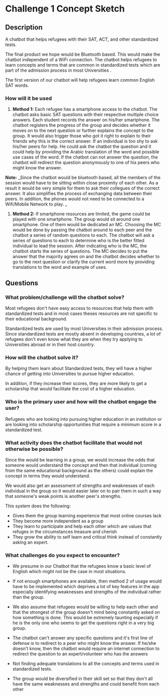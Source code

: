 # Challenge 1 Concept Sketch

## Description

A chatbot that helps refugees with their SAT, ACT, and other standardized tests.

The final product we hope would be Bluetooth based. This would make the chatbot independent of a WiFi connection. The chatbot helps refugees to learn concepts and terms that are common in standardized tests which are part of the admission process in most Universities .  

The first version of our chatbot will help refugees learn common English SAT words.

### How will it  be used
1. **Method 1:**
Each refugee has a smartphone access to the chatbot. The chatbot asks basic SAT questions with their respective multiple choice answers. Each student records the answer on his/her smartphone. The chatbot registers the progress of the group and decides whether it moves on to the next question or further explains the concept to the group. It would also trigger those who got it right to explain to their friends why this is the correct answer. If an individual is too shy to ask his/her peers for help. He could ask the chatbot the question and it could help by providing the Arabic translation of the word and possible use cases of the word. If the chatbot can not answer the question, the chatbot will redirect the question anonymously to one of his peers who might know the answer.

**Note:** _Since the chatbot would be bluetooth based, all the members of the session would have to be sitting within close proximity of each other. As a result it would be very simple for them to ask their collegues of the correct answer. It also simplifies the process of exchanging data between their peers. In addition, the phones would not need to be connected to a Wifi/Mobile Network to play. _  

1. **Method 2:** If smartphone resources are limited, the game could be played with one smartphone. The group would sit around one smartphone. One of them would be dedicated an MC. Choosing the MC would be done by passing the chatbot around to each peer and the chatbot a series of random questions to each. The chatbot will ask a series of questions to each to determine who is the better fitted individual to lead the session. After indicating who is the MC, the chatbot starts the series of questions. The MC decides to put the answer that the majority agrees on and the chatbot decides whether to go to the next question or clarify the current word more by providing translations to the word and example of uses.

## Questions

### What problem/challenge will the chatbot solve?

Most refugees don't have easy access to resources that help them with standardized tests and in most cases theses resources are not specific to their educational background.

Standardized tests are used by most Universities in their admission process. Since standardized tests are mostly absent in developing countries, a lot of refugees don't even know what they are when they try applying to Universities abroad or in their host country.

### How will the chatbot solve it?

By helping them learn about Standardized tests, they will have a higher chance of getting into Universities to pursue higher education.

In addition, if they increase their scores, they are more likely to get a scholarship that would facilitate the cost of a higher education.

### Who is the primary user and how will the chatbot engage the user?

Refugees who are looking into pursuing higher education in an institution or are looking into scholarship opportunities that require a minimum score in a standardized test.

### What activity does the chatbot facilitate that would not otherwise be possible?

Since the would be learning in a group, we would increase the odds that someone would understand the concept and then that individual (coming from the same educational background as the others) could explain the concept in terms they would understand.

We would also get an assessment of strengths and weaknesses of each individual in the group so it would easier later on to pair them in such a way that someone's weak points is another peer's strengths.

This system does the following:
* Gives them the group learning experience that most online courses lack
* They become more independent as a group
* They learn to participate and help each other which are values that refuges in the circumstances treasure and cherish
* They grow the ability to self learn and critical think instead of constantly asking an expert.

### What challenges do you expect to encounter?

* We presume in our Chatbot that the refugees know a basic level of English which might not be the case in most situations.

* If not enough smartphones are available, then method 2 of usage would have to be implemented which deprives a lot of key features in the app especially identifying weaknesses and strengths of the individual rather than the group.

* We also assume that refugees would be willing to help each other and that the strongest of the group doesn't mind being constantly asked on how something is done. This would be extremely taunting especially if he is the only one who seems to get the questions right in a very big group.

* The chatbot can't answer any specific questions and it's first line of defense is to redirect to a peer who might know the answer. If he/she  doesn't know, then the chatbot would require an internet connection to redirect the question to an expert/volunteer who has the answers

* Not finding adequate translations to all the concepts and terms used in standardized tests.

* The group would be diversified in their skill set so that they don't all have the same weaknesses and strengths and could benefit from each other
